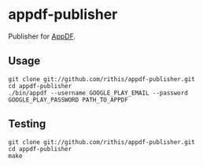 # appdf-publisher

Publisher for [AppDF](https://github.com/onepf/AppDF).

## Usage

```shell
git clone git://github.com/rithis/appdf-publisher.git
cd appdf-publisher
./bin/appdf --username GOOGLE_PLAY_EMAIL --password GOOGLE_PLAY_PASSWORD PATH_TO_APPDF
```

## Testing

```shell
git clone git://github.com/rithis/appdf-publisher.git
cd appdf-publisher
make
```
